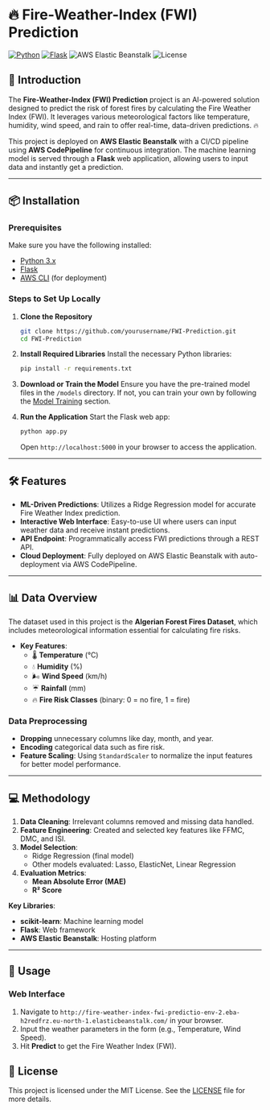 
# 🔥 Fire-Weather-Index (FWI) Prediction 

[![Python](https://img.shields.io/badge/Python-3.x-blue.svg)](https://www.python.org/) [![Flask](https://img.shields.io/badge/Flask-%20v1.1.2-lightgrey.svg)](https://flask.palletsprojects.com/) ![AWS Elastic Beanstalk](https://img.shields.io/badge/Deployed_on-AWS_Elastic_Beanstalk-orange.svg) ![License](https://img.shields.io/badge/License-MIT-green.svg)

## 🚀 Introduction
The **Fire-Weather-Index (FWI) Prediction** project is an AI-powered solution designed to predict the risk of forest fires by calculating the Fire Weather Index (FWI). It leverages various meteorological factors like temperature, humidity, wind speed, and rain to offer real-time, data-driven predictions. 🔥

This project is deployed on **AWS Elastic Beanstalk** with a CI/CD pipeline using **AWS CodePipeline** for continuous integration. The machine learning model is served through a **Flask** web application, allowing users to input data and instantly get a prediction.

---

## 📦 Installation

### Prerequisites
Make sure you have the following installed:
- [Python 3.x](https://www.python.org/)
- [Flask](https://flask.palletsprojects.com/)
- [AWS CLI](https://aws.amazon.com/cli/) (for deployment)
  
### Steps to Set Up Locally

1. **Clone the Repository**
   ```bash
   git clone https://github.com/yourusername/FWI-Prediction.git
   cd FWI-Prediction
   ```

2. **Install Required Libraries**
   Install the necessary Python libraries:
   ```bash
   pip install -r requirements.txt
   ```

3. **Download or Train the Model**
   Ensure you have the pre-trained model files in the `/models` directory. If not, you can train your own by following the [Model Training](#model-training) section.

4. **Run the Application**
   Start the Flask web app:
   ```bash
   python app.py
   ```
   Open `http://localhost:5000` in your browser to access the application.

---

## 🛠️ Features

- **ML-Driven Predictions**: Utilizes a Ridge Regression model for accurate Fire Weather Index prediction.
- **Interactive Web Interface**: Easy-to-use UI where users can input weather data and receive instant predictions.
- **API Endpoint**: Programmatically access FWI predictions through a REST API.
- **Cloud Deployment**: Fully deployed on AWS Elastic Beanstalk with auto-deployment via AWS CodePipeline.

---

## 📊 Data Overview

The dataset used in this project is the **Algerian Forest Fires Dataset**, which includes meteorological information essential for calculating fire risks.

- **Key Features**:
  - 🌡️ **Temperature** (°C)
  - 💧 **Humidity** (%)
  - 🌬️ **Wind Speed** (km/h)
  - ☔ **Rainfall** (mm)
  - 🔥 **Fire Risk Classes** (binary: 0 = no fire, 1 = fire)

### Data Preprocessing
- **Dropping** unnecessary columns like day, month, and year.
- **Encoding** categorical data such as fire risk.
- **Feature Scaling**: Using `StandardScaler` to normalize the input features for better model performance.

---

## 💻 Methodology

1. **Data Cleaning**: Irrelevant columns removed and missing data handled.
2. **Feature Engineering**: Created and selected key features like FFMC, DMC, and ISI.
3. **Model Selection**:
   - Ridge Regression (final model)
   - Other models evaluated: Lasso, ElasticNet, Linear Regression
4. **Evaluation Metrics**:
   - **Mean Absolute Error (MAE)**
   - **R² Score**

**Key Libraries**:
- **scikit-learn**: Machine learning model
- **Flask**: Web framework
- **AWS Elastic Beanstalk**: Hosting platform

---

## 🎯 Usage

### Web Interface
1. Navigate to `http://fire-weather-index-fwi-predictio-env-2.eba-h2redfrz.eu-north-1.elasticbeanstalk.com/` in your browser.
2. Input the weather parameters in the form (e.g., Temperature, Wind Speed).
3. Hit **Predict** to get the Fire Weather Index (FWI).

## 📜 License

This project is licensed under the MIT License. See the [LICENSE](LICENSE) file for more details.
